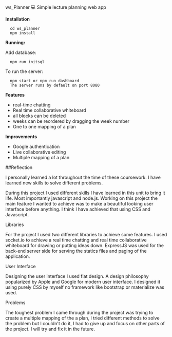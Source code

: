 ws_Planner
:computer:
Simple lecture planning web app

**Installation**

      cd ws_planner
      npm install
      
**Running:**

Add database:

      npm run initsql 
      
To run the server:

      npm start or npm run dashboard 
      The server runs by default on port 8080

**Features**
- real-time chatting
- Real time collaborative whiteboard
- all blocks can be deleted
- weeks can be reordered by dragging the week number
- One to one mapping of a plan
      
**Improvements**
- Google authentication
- Live collaborative editing
- Multiple mapping of a plan

##Reflection
     
I personally learned a lot throughout the time of these coursework. I have learned new skills to solve different problems. 

During this project I used different skills I have learned in this unit to bring it life.
Most importantly javascript and node.js. Working on this project the main feature I wanted to achieve was to make a beautiful looking user interface before anything. I think I have achieved that using CSS and Javascript.

Libraries

For the project I used two different libraries to achieve some features. I used socket.io to achieve a real time chatting and real time collaborative whiteboard for drawing or putting ideas down. ExpressJS was used for the back-end server side for serving the statics files and paging of the application.

User Interface

Designing the user interface I used flat design. A design philosophy popularized by Apple and Google for modern user interface. I designed it using purely CSS by myself no framework like bootstrap or materialize was used. 

Problems

The toughest problem I came through during the project was trying to create a multiple mapping of the a plan, I tried different methods to solve the problem but I couldn't do it, I had to give up and focus on other parts of the project. I will try and fix it in the future.





